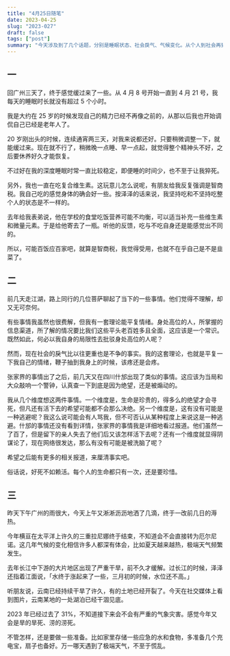 ```yaml
---
title: "4月25日随笔"
date: 2023-04-25
slug: "2023-027"
draft: false
tags: ["post"]
summary: "今天涉及到了几个话题，分别是睡眠状态、社会戾气、气候变化。从个人到社会再到全球环境，都需要我们做好相应的准备，珍惜生命。"
---
```


## 一

回广州三天了，终于感觉缓过来了一些。从 4 月 8 号开始一直到 4 月 21 号，我每天的睡眠时长就没有超过 5 个小时。

我是大约在 25 岁的时候发现自己的精力已经不再像之前的，从那以后我也开始调侃自己已经是老年人了。

20 岁刚出头的时候，连续通宵两三天，对我来说都还好。只要稍微调整一下，就能缓过来。现在就不行了，稍微晚一点睡、早一点起，就觉得整个精神头不好，之后要休养好久才能恢复。

不过好在我的深度睡眠时常一直比较稳定，即便睡的时间少，也不至于让我猝死。

另外，我也一直在吃复合维生素。这玩意儿怎么说呢，有朋友给我反复强调是智商税。我自己吃的感觉身体的确会好一些。按泽泽的话来说，我坚持吃和不坚持吃整个人的状态是不一样的。

去年给我表弟说，他在学校的食堂吃饭营养可能不均衡，可以适当补充一些维生素和微量元素。于是给他寄去了一瓶。听他的反馈，吃与不吃自身还是能感觉出不同的。

所以，可能百饭应百家吧，就算是智商税，我觉得受用，也就不在乎自己是不是韭菜了。

## 二

前几天走江湖，路上同行的几位菩萨聊起了当下的一些事情。他们觉得不理解，却又无可奈何。

有些事情我虽然也很费解，但我有一套理论能平复情绪。身处高位的人，所掌握的信息渠道，所了解的情况要比我们这些平头老百姓多且全面，这应该是一个常识。既然如此，何必以我自身的局限性去批驳身处高位的人呢？

然而，现在社会的戾气比以往更重也是不争的事实。我的这套理论，也就是平复一下我自己的情绪，鞭子抽到我身上的时候，该疼还是会疼。

张家界的事情出了之后，前几天又在四川什邡出现了类似的事情。这应该为当局和大众敲响一个警钟，认真查一下到底是因为绝望，还是被煽动的。

我从几个维度想这两件事情。一个维度是，生命是珍贵的，得多么的绝望才会寻死，但凡还有活下去的希望可能都不会那么决绝。另一个维度是，这有没有可能是一种逃避呢？我这么说可能会有人骂我，但不可否认从某种程度上来说这是一种逃避。什邡的事情还没有看到详情，张家界的事情我是详细地看过报道。他们虽然一了百了，但是留下的亲人失去了他们后又该怎样活下去呢？还有一个维度就显得阴谋论了，现在网络很发达，那么有没有可能是被洗脑了呢？

希望之后能有更多的相关报道，来厘清事实吧。

俗话说，好死不如赖活。每个人的生命都只有一次，还是要珍惜。

## 三

昨天下午广州的雨很大，今天上午又淅淅沥沥地洒了几滴，终于一改前几日的溽热。

今年横亘在太平洋上许久的三重拉尼娜终于结束，不知道会不会直接转为厄尔尼诺。这几年气候的变化相信许多人都深有体会，比如夏天越来越热，极端天气频繁发生。

去年长江中下游的大片地区出现了严重干旱，前不久才缓解。过长江的时候，泽泽还指着江面说，「水终于涨起来了一些，三月初的时候，水位还不高。」

听朋友说，云南已经持续干旱了许久，有的土地已经开裂了。今天在社交媒体上看到图片，云南某地的一处湖泊已经干涸见底。

2023 年已经过去了 31%，不知道接下来会不会有严重的气象灾害。感觉今年又会是旱的旱死、涝的涝死。

不管怎样，还是要做一些准备。比如家里存储一些应急的水和食物，多准备几个充电宝，扇子也备好。万一哪天遇到了极端天气，不至于慌乱。
